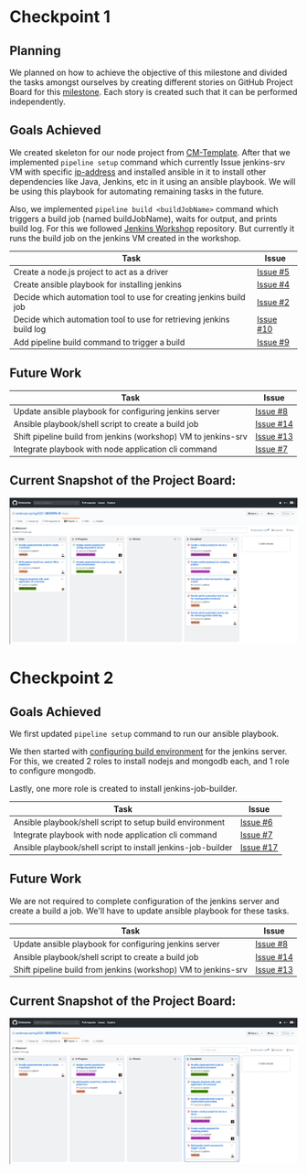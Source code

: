 # Checkpoint 1
## Planning
We planned on how to achieve the objective of this milestone and divided the tasks amongst ourselves by creating different stories on GitHub Project Board for this [milestone](https://github.ncsu.edu/cscdevops-spring2020/DEVOPS-10/projects/1). Each story is created such that it can be performed independently.

## Goals Achieved
We created skeleton for our node project from [CM-Template](https://github.com/CSC-DevOps/CM-Template). After that we implemented `pipeline setup` command which currently Issue jenkins-srv VM with specific [ip-address](https://github.com/CSC-DevOps/Course/blob/master/Project/Pipeline1.md#constraints) and installed ansible in it to install other dependencies like Java, Jenkins, etc in it using an ansible playbook. We will be using this playbook for automating remaining tasks in the future.

Also, we implemented `pipeline build <buildJobName>` command which triggers a build job (named buildJobName), waits for output, and prints build log. For this we followed [Jenkins Workshop](https://github.com/CSC-DevOps/Jenkins) repository. But currently it runs the build job on the jenkins VM created in the workshop.

| Task | Issue |
| ------ | ------ |
| Create a node.js project to act as a driver | [Issue #5](https://github.ncsu.edu/cscdevops-spring2020/DEVOPS-10/Issue/5) |
| Create ansible playbook for installing jenkins | [Issue #4](https://github.ncsu.edu/cscdevops-spring2020/DEVOPS-10/Issue/4) |
| Decide which automation tool to use for creating jenkins build job | [Issue #2](https://github.ncsu.edu/cscdevops-spring2020/DEVOPS-10/Issue/2) |
| Decide which automation tool to use for retrieving jenkins build log | [Issue #10](https://github.ncsu.edu/cscdevops-spring2020/DEVOPS-10/Issue/10) |
| Add pipeline build command to trigger a build | [Issue #9](https://github.ncsu.edu/cscdevops-spring2020/DEVOPS-10/Issue/9) |

## Future Work
| Task | Issue |
| ------ | ------ |
| Update ansible playbook  for configuring jenkins server  | [Issue #8](https://github.ncsu.edu/cscdevops-spring2020/DEVOPS-10/Issue/8) |
| Ansible playbook/shell script to create a build job | [Issue #14](https://github.ncsu.edu/cscdevops-spring2020/DEVOPS-10/Issue/14) |
| Shift pipeline build from jenkins (workshop) VM to jenkins-srv | [Issue #13](https://github.ncsu.edu/cscdevops-spring2020/DEVOPS-10/Issue/13) |
| Integrate playbook with node application cli command | [Issue #7](https://github.ncsu.edu/cscdevops-spring2020/DEVOPS-10/Issue/7) |

## Current Snapshot of the Project Board:
![img](imgs/milestone1_project_board_checkpoint1.png)


# Checkpoint 2
## Goals Achieved
We first updated `pipeline setup` command to run our ansible playbook.

We then started with [configuring build environment](https://github.com/CSC-DevOps/Course/blob/master/Project/Pipeline1.md#%EF%B8%8Fautomatically-configure-a-build-environment-checkboxio) for the jenkins server. For this, we created 2 roles to install nodejs and mongodb each, and 1 role to configure mongodb.

Lastly, one more role is created to install jenkins-job-builder.

| Task | Issue |
| ------ | ------ |
| Ansible playbook/shell script to setup build environment | [Issue #6](https://github.ncsu.edu/cscdevops-spring2020/DEVOPS-10/Issue/6) |
| Integrate playbook with node application cli command | [Issue #7](https://github.ncsu.edu/cscdevops-spring2020/DEVOPS-10/Issue/7) |
| Ansible playbook/shell script to install jenkins-job-builder | [Issue #17](https://github.ncsu.edu/cscdevops-spring2020/DEVOPS-10/Issue/17) |

## Future Work

We are not required to complete configuration of the jenkins server and create a build a job. We'll have to update ansible playbook for these tasks.

| Task | Issue |
| ------ | ------ |
| Update ansible playbook  for configuring jenkins server  | [Issue #8](https://github.ncsu.edu/cscdevops-spring2020/DEVOPS-10/Issue/8) |
| Ansible playbook/shell script to create a build job | [Issue #14](https://github.ncsu.edu/cscdevops-spring2020/DEVOPS-10/Issue/14) |
| Shift pipeline build from jenkins (workshop) VM to jenkins-srv | [Issue #13](https://github.ncsu.edu/cscdevops-spring2020/DEVOPS-10/Issue/13) |

## Current Snapshot of the Project Board:
![img](imgs/milestone1_project_board_checkpoint2.png)
